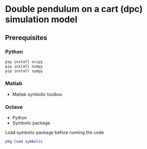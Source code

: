 # Double pendulum on a cart (dpc) simulation model



## Prerequisites

### Python

```python
pip install scipy
pip install numpy
pip install sympy
```

### Matlab

* Matlab symbolic toolbox

### Octave

* Python
* Symbolic package

Load symbolic package before running the code
```m
pkg load symbolic
```
